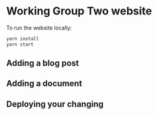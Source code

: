 # Working Group Two website

To run the website locally:

```bash
yarn install
yarn start
```

## Adding a blog post

## Adding a document

## Deploying your changing


